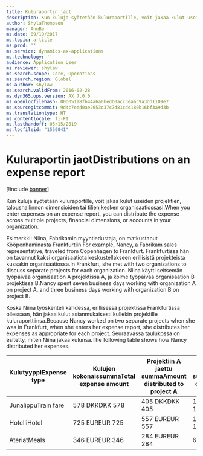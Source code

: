 ```yaml
---
title: Kuluraportin jaot
description: Kun kuluja syötetään kuluraportille, voit jakaa kulut useiden projektien, yritysten tai tilien kesken organisaatiossasi.
author: ShylaThompson
manager: AnnBe
ms.date: 09/19/2017
ms.topic: article
ms.prod: ''
ms.service: dynamics-ax-applications
ms.technology: ''
audience: Application User
ms.reviewer: shylaw
ms.search.scope: Core, Operations
ms.search.region: Global
ms.author: shylaw
ms.search.validFrom: 2016-02-28
ms.dyn365.ops.version: AX 7.0.0
ms.openlocfilehash: 00d051a8f644a6a0bedb0acc3eaac9a3dd1109e7
ms.sourcegitcommit: 9d4c7edd0ae2053c37c7d81cdd180b16bf3a9d3b
ms.translationtype: HT
ms.contentlocale: fi-FI
ms.lasthandoff: 05/15/2019
ms.locfileid: "1550841"
---
```

# <a name="distributions-on-an-expense-report"></a><span data-ttu-id="8848b-103">Kuluraportin jaot</span><span class="sxs-lookup"><span data-stu-id="8848b-103">Distributions on an expense report</span></span>

[!include [banner](../includes/banner.md)]

<span data-ttu-id="8848b-104"> Kun kuluja syötetään kuluraportille, voit jakaa kulut useiden projektien, taloushallinnon dimensioiden tai tilien kesken organisaatiossasi.</span><span class="sxs-lookup"><span data-stu-id="8848b-104">When you enter expenses on an expense report, you can distribute the expense across multiple projects, financial dimensions, or accounts in your organization.</span></span>

<span data-ttu-id="8848b-105">Esimerkki: Niina, Fabrikamin myyntiedustaja, on matkustanut Kööpenhaminasta Frankfurtiin.</span><span class="sxs-lookup"><span data-stu-id="8848b-105">For example, Nancy, a Fabrikam sales representative, traveled from Copenhagen to Frankfurt.</span></span> <span data-ttu-id="8848b-106">Frankfurtissa hän on tavannut kaksi organisaatiota keskustellakseen erillisistä projekteista kussakin organisaatiossa.</span><span class="sxs-lookup"><span data-stu-id="8848b-106">In Frankfurt, she met with two organizations to discuss separate projects for each organization.</span></span> <span data-ttu-id="8848b-107">Niina käytti seitsemän työpäivää organisaation A projektissa A, ja kolme työpäivää organisaation B projektissa B.</span><span class="sxs-lookup"><span data-stu-id="8848b-107">Nancy spent seven business days working with organization A on project A, and three business days working with organization B on project B.</span></span>

<span data-ttu-id="8848b-108">Koska Niina työskenteli kahdessa, erillisessä projektissa Frankfurtissa ollessaan, hän jakaa kulut asianmukaisesti kullekin projektille kuluraporttiinsa.</span><span class="sxs-lookup"><span data-stu-id="8848b-108">Because Nancy worked on two separate projects when she was in Frankfurt, when she enters her expense report, she distributes her expenses as appropriate for each project.</span></span> <span data-ttu-id="8848b-109">Seuraavassa taulukossa on esitetty, miten Niina jakaa kulunsa.</span><span class="sxs-lookup"><span data-stu-id="8848b-109">The following table shows how Nancy distributed her expenses.</span></span>


| <span data-ttu-id="8848b-110">Kulutyyppi</span><span class="sxs-lookup"><span data-stu-id="8848b-110">Expense type</span></span> | <span data-ttu-id="8848b-111">Kulujen kokonaissumma</span><span class="sxs-lookup"><span data-stu-id="8848b-111">Total expense amount</span></span>|<span data-ttu-id="8848b-112">Projektiin A jaettu summa</span><span class="sxs-lookup"><span data-stu-id="8848b-112">Amount distributed to project A</span></span>| <span data-ttu-id="8848b-113">Projektiin B jaettu summa</span><span class="sxs-lookup"><span data-stu-id="8848b-113">Amount distributed to project B</span></span> |
|--------------|---------------------|-------------------------------|---------------------------------|
|<span data-ttu-id="8848b-114">Junalippu</span><span class="sxs-lookup"><span data-stu-id="8848b-114">Train fare</span></span>   |<span data-ttu-id="8848b-115">578 DKK</span><span class="sxs-lookup"><span data-stu-id="8848b-115">DKK 578</span></span>              |<span data-ttu-id="8848b-116">405 DKK</span><span class="sxs-lookup"><span data-stu-id="8848b-116">DKK 405</span></span>                        |<span data-ttu-id="8848b-117">173 DKK</span><span class="sxs-lookup"><span data-stu-id="8848b-117">DKK 173</span></span>                          |
|<span data-ttu-id="8848b-118">Hotelli</span><span class="sxs-lookup"><span data-stu-id="8848b-118">Hotel</span></span>         |<span data-ttu-id="8848b-119">725 EUR</span><span class="sxs-lookup"><span data-stu-id="8848b-119">EUR 725</span></span>              |<span data-ttu-id="8848b-120">557 EUR</span><span class="sxs-lookup"><span data-stu-id="8848b-120">EUR 557</span></span>                        |<span data-ttu-id="8848b-121">168 EUR</span><span class="sxs-lookup"><span data-stu-id="8848b-121">EUR 168</span></span>                          |
|<span data-ttu-id="8848b-122">Ateriat</span><span class="sxs-lookup"><span data-stu-id="8848b-122">Meals</span></span>         |<span data-ttu-id="8848b-123">346 EUR</span><span class="sxs-lookup"><span data-stu-id="8848b-123">EUR 346</span></span>              |<span data-ttu-id="8848b-124">284 EUR</span><span class="sxs-lookup"><span data-stu-id="8848b-124">EUR 284</span></span>                        |<span data-ttu-id="8848b-125">62 EUR</span><span class="sxs-lookup"><span data-stu-id="8848b-125">EUR 62</span></span>                           |

